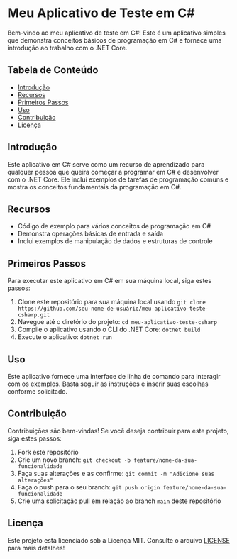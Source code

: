 # Meu Aplicativo de Teste em C#

Bem-vindo ao meu aplicativo de teste em C#! Este é um aplicativo simples que demonstra conceitos básicos de programação em C# e fornece uma introdução ao trabalho com o .NET Core.


## Tabela de Conteúdo

- [Introdução](#introdução)
- [Recursos](#recursos)
- [Primeiros Passos](#primeiros-passos)
- [Uso](#uso)
- [Contribuição](#contribuição)
- [Licença](#licença)

## Introdução

Este aplicativo em C# serve como um recurso de aprendizado para qualquer pessoa que queira começar a programar em C# e desenvolver com o .NET Core. Ele inclui exemplos de tarefas de programação comuns e mostra os conceitos fundamentais da programação em C#.

## Recursos

- Código de exemplo para vários conceitos de programação em C#
- Demonstra operações básicas de entrada e saída
- Inclui exemplos de manipulação de dados e estruturas de controle

## Primeiros Passos

Para executar este aplicativo em C# em sua máquina local, siga estes passos:

1. Clone este repositório para sua máquina local usando `git clone https://github.com/seu-nome-de-usuário/meu-aplicativo-teste-csharp.git`
2. Navegue até o diretório do projeto: `cd meu-aplicativo-teste-csharp`
3. Compile o aplicativo usando o CLI do .NET Core: `dotnet build`
4. Execute o aplicativo: `dotnet run`

## Uso

Este aplicativo fornece uma interface de linha de comando para interagir com os exemplos. Basta seguir as instruções e inserir suas escolhas conforme solicitado.

## Contribuição

Contribuições são bem-vindas! Se você deseja contribuir para este projeto, siga estes passos:

1. Fork este repositório
2. Crie um novo branch: `git checkout -b feature/nome-da-sua-funcionalidade`
3. Faça suas alterações e as confirme: `git commit -m "Adicione suas alterações"`
4. Faça o push para o seu branch: `git push origin feature/nome-da-sua-funcionalidade`
5. Crie uma solicitação pull em relação ao branch `main` deste repositório

## Licença

Este projeto está licenciado sob a Licença MIT. Consulte o arquivo [LICENSE](LICENSE) para mais detalhes!

